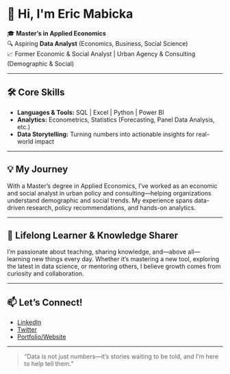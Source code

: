# 👋 Hi, I'm Eric Mabicka

🎓 **Master’s in Applied Economics**  
🔍 Aspiring **Data Analyst** (Economics, Business, Social Science)  
📈 Former Economic & Social Analyst | Urban Agency & Consulting (Demographic & Social)

---

## 🛠️ Core Skills

- **Languages & Tools:** SQL | Excel | Python | Power BI
- **Analytics:** Econometrics, Statistics (Forecasting, Panel Data Analysis, etc.)
- **Data Storytelling:** Turning numbers into actionable insights for real-world impact

---

## 💡 My Journey

With a Master’s degree in Applied Economics, I’ve worked as an economic and social analyst in urban policy and consulting—helping organizations understand demographic and social trends. My experience spans data-driven research, policy recommendations, and hands-on analytics.

---

## 🌱 Lifelong Learner & Knowledge Sharer

I’m passionate about teaching, sharing knowledge, and—above all—learning new things every day. Whether it’s mastering a new tool, exploring the latest in data science, or mentoring others, I believe growth comes from curiosity and collaboration.

---

## 📫 Let’s Connect!

- [LinkedIn](https://www.linkedin.com/in/ericmabicka) 
- [Twitter](#) 
- [Portfolio/Website](#) <!-- Add your website or portfolio link here -->

---

> “Data is not just numbers—it’s stories waiting to be told, and I’m here to help tell them.”

